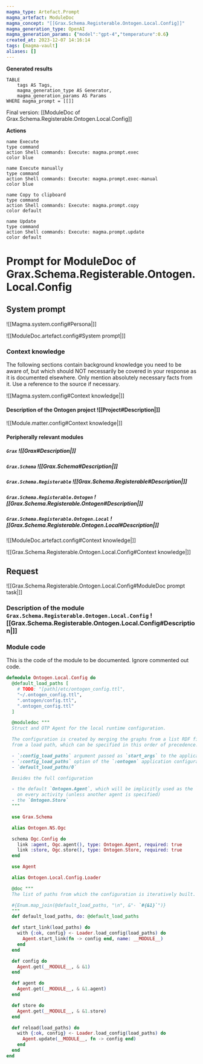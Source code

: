 ```yaml
---
magma_type: Artefact.Prompt
magma_artefact: ModuleDoc
magma_concept: "[[Grax.Schema.Registerable.Ontogen.Local.Config]]"
magma_generation_type: OpenAI
magma_generation_params: {"model":"gpt-4","temperature":0.6}
created_at: 2023-12-07 14:16:14
tags: [magma-vault]
aliases: []
---
```


**Generated results**

```dataview
TABLE
	tags AS Tags,
	magma_generation_type AS Generator,
	magma_generation_params AS Params
WHERE magma_prompt = [[]]
```

Final version: [[ModuleDoc of Grax.Schema.Registerable.Ontogen.Local.Config]]

**Actions**

```button
name Execute
type command
action Shell commands: Execute: magma.prompt.exec
color blue
```
```button
name Execute manually
type command
action Shell commands: Execute: magma.prompt.exec-manual
color blue
```
```button
name Copy to clipboard
type command
action Shell commands: Execute: magma.prompt.copy
color default
```
```button
name Update
type command
action Shell commands: Execute: magma.prompt.update
color default
```

# Prompt for ModuleDoc of Grax.Schema.Registerable.Ontogen.Local.Config

## System prompt

![[Magma.system.config#Persona|]]

![[ModuleDoc.artefact.config#System prompt|]]

### Context knowledge

The following sections contain background knowledge you need to be aware of, but which should NOT necessarily be covered in your response as it is documented elsewhere. Only mention absolutely necessary facts from it. Use a reference to the source if necessary.

![[Magma.system.config#Context knowledge|]]

#### Description of the Ontogen project ![[Project#Description|]]

![[Module.matter.config#Context knowledge|]]

#### Peripherally relevant modules

##### `Grax` ![[Grax#Description|]]

##### `Grax.Schema` ![[Grax.Schema#Description|]]

##### `Grax.Schema.Registerable` ![[Grax.Schema.Registerable#Description|]]

##### `Grax.Schema.Registerable.Ontogen` ![[Grax.Schema.Registerable.Ontogen#Description|]]

##### `Grax.Schema.Registerable.Ontogen.Local` ![[Grax.Schema.Registerable.Ontogen.Local#Description|]]

![[ModuleDoc.artefact.config#Context knowledge|]]

![[Grax.Schema.Registerable.Ontogen.Local.Config#Context knowledge|]]


## Request

![[Grax.Schema.Registerable.Ontogen.Local.Config#ModuleDoc prompt task|]]

### Description of the module `Grax.Schema.Registerable.Ontogen.Local.Config` ![[Grax.Schema.Registerable.Ontogen.Local.Config#Description|]]

### Module code

This is the code of the module to be documented. Ignore commented out code.

```elixir
defmodule Ontogen.Local.Config do
  @default_load_paths [
    # TODO: "[path]/etc/ontogen_config.ttl",
    "~/.ontogen_config.ttl",
    ".ontogen/config.ttl",
    ".ontogen_config.ttl"
  ]

  @moduledoc """
  Struct and OTP Agent for the local runtime configuration.

  The configuration is created by merging the graphs from a list RDF files
  from a load path, which can be specified in this order of precedence:

  - `:config_load_paths` argument passed as `start_args` to the application
  - `:config_load_paths` option of the `:ontogen` application configuration
  - `default_load_paths/0`

  Besides the full configuration

  - the default `Ontogen.Agent`, which will be implicitly used as the `prov:Agent`
    on every activity (unless another agent is specified)
  - the `Ontogen.Store`
  """

  use Grax.Schema

  alias Ontogen.NS.Ogc

  schema Ogc.Config do
    link :agent, Ogc.agent(), type: Ontogen.Agent, required: true
    link :store, Ogc.store(), type: Ontogen.Store, required: true
  end

  use Agent

  alias Ontogen.Local.Config.Loader

  @doc """
  The list of paths from which the configuration is iteratively built.

  #{Enum.map_join(@default_load_paths, "\n", &"- `#{&1}`")}
  """
  def default_load_paths, do: @default_load_paths

  def start_link(load_paths) do
    with {:ok, config} <- Loader.load_config(load_paths) do
      Agent.start_link(fn -> config end, name: __MODULE__)
    end
  end

  def config do
    Agent.get(__MODULE__, & &1)
  end

  def agent do
    Agent.get(__MODULE__, & &1.agent)
  end

  def store do
    Agent.get(__MODULE__, & &1.store)
  end

  def reload(load_paths) do
    with {:ok, config} <- Loader.load_config(load_paths) do
      Agent.update(__MODULE__, fn -> config end)
    end
  end
end

```

